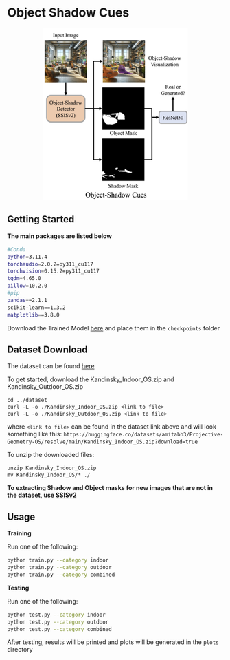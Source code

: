 # Object Shadow Cues
<p align="center">
<img height="400" alt="Architecture for Object Shadow Classifier" src="../assets/object_shadow_cues.jpg">
</p>

## Getting Started

**The main packages are listed below**
```bash
#Conda
python=3.11.4
torchaudio=2.0.2=py311_cu117
torchvision=0.15.2=py311_cu117
tqdm=4.65.0
pillow=10.2.0
#pip
pandas==2.1.1
scikit-learn==1.3.2
matplotlib==3.8.0
```

Download the Trained Model [here](https://drive.google.com/drive/folders/1pg6pW1A7n-UGb0HXkm0a8p0HDkc79sDS?usp=sharing) and place them in the `checkpoints` folder

## Dataset Download

The dataset can be found [here](https://huggingface.co/datasets/amitabh3/Projective-Geometry-OS/tree/main)

To get started, download the Kandinsky_Indoor_OS.zip and Kandinsky_Outdoor_OS.zip

```
cd ../dataset
curl -L -o ./Kandinsky_Indoor_OS.zip <link to file>
curl -L -o ./Kandinsky_Outdoor_OS.zip <link to file>
```
where `<link to file>` can be found in the dataset link above and will look something like this: `https://huggingface.co/datasets/amitabh3/Projective-Geometry-OS/resolve/main/Kandinsky_Indoor_OS.zip?download=true`

To unzip the downloaded files:
```
unzip Kandinsky_Indoor_OS.zip
mv Kandinsky_Indoor_OS/* ./
```

**To extracting Shadow and Object masks for new images that are not in the dataset, use [SSISv2](https://github.com/stevewongv/SSIS)**

## Usage

**Training**

Run one of the following:
```bash
python train.py --category indoor
python train.py --category outdoor
python train.py --category combined
```

**Testing**

Run one of the following:
```bash
python test.py --category indoor
python test.py --category outdoor
python test.py --category combined
```

After testing, results will be printed and plots will be generated in the `plots` directory